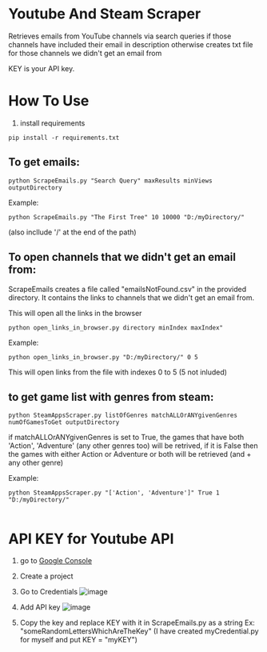 # Youtube And Steam Scraper

Retrieves emails from YouTube channels via search queries if those channels have included their email in description otherwise creates txt file for those channels we didn't get an email from


KEY is your API key.

# How To Use

1) install requirements 
```
pip install -r requirements.txt
```

## To get emails:
```
python ScrapeEmails.py "Search Query" maxResults minViews outputDirectory
```

Example:
```
python ScrapeEmails.py "The First Tree" 10 10000 "D:/myDirectory/"
```

(also incllude '/' at the end of the path)

## To open channels that we didn't get an email from:

ScrapeEmails creates a file called "emailsNotFound.csv" in the provided directory. It contains the links to channels that we didn't get an email from.

This will open all the links in the browser
```
python open_links_in_browser.py directory minIndex maxIndex"  
```

Example:
```
python open_links_in_browser.py "D:/myDirectory/" 0 5

```
This will open links from the file with indexes 0 to 5 (5 not inluded)

## to get game list with genres from steam:

```
python SteamAppsScraper.py listOfGenres matchALLOrANYgivenGenres numOfGamesToGet outputDirectory
```

if matchALLOrANYgivenGenres is set to True, the games that have both 'Action', 'Adventure' (any other genres too) will be retrived, if it is False then the games with either Action or Adventure or both will be retrieved (and + any other genre)

Example:
```
python SteamAppsScraper.py "['Action', 'Adventure']" True 1 "D:/myDirectory/"


```

# API KEY for Youtube API

1) go to [Google Console](https://console.cloud.google.com)
2) Create a project
3) Go to Credentials
![image](https://user-images.githubusercontent.com/66353680/197348196-fd450dfb-0a2f-46cc-952f-dca6eb9706c8.png)

4) Add API key
![image](https://user-images.githubusercontent.com/66353680/197348279-d80c7cba-ab44-46de-a1b1-3f3c49ddeda7.png)

5) Copy the key and replace KEY with it in ScrapeEmails.py as a string Ex: "someRandomLettersWhichAreTheKey"
(I have created myCredential.py for myself and put KEY = "myKEY")

